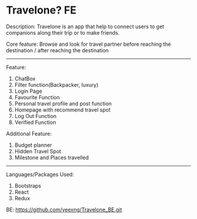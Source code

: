 # Travelone? FE

Description: Travelone is an app that help to connect users to get companions along their trip or to make friends.

Core feature: 
Browse and look for travel partner before reaching the destination / after reaching the destination

<hr>

Feature:
1. ChatBox
2. Filter function(Backpacker, luxury)
3. Login Page
4. Favourite Function
5. Personal travel profile and post function
6. Homepage with recommend travel spot
7. Log Out Function
8. Verified Function

Additional Feature:
1. Budget planner
2. Hidden Travel Spot
3. Milestone and Places travelled

<hr>

Languages/Packages Used:
1. Bootstraps
2. React
3. Redux

BE: https://github.com/yeexng/Travelone_BE.git

